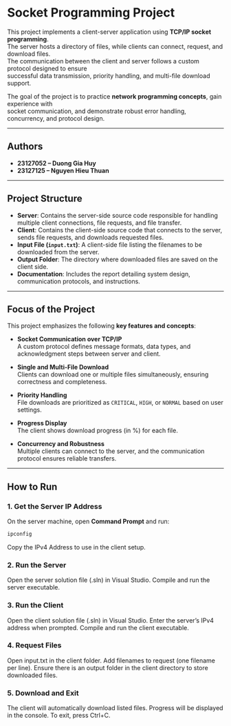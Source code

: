 # Socket Programming Project

This project implements a client-server application using **TCP/IP socket programming**.  
The server hosts a directory of files, while clients can connect, request, and download files.  
The communication between the client and server follows a custom protocol designed to ensure  
successful data transmission, priority handling, and multi-file download support.  

The goal of the project is to practice **network programming concepts**, gain experience with  
socket communication, and demonstrate robust error handling, concurrency, and protocol design.

---

## Authors
- **23127052 – Duong Gia Huy**
- **23127125 – Nguyen Hieu Thuan**

---

## Project Structure
- **Server**: Contains the server-side source code responsible for handling multiple client connections, file requests, and file transfer.  
- **Client**: Contains the client-side source code that connects to the server, sends file requests, and downloads requested files.  
- **Input File (`input.txt`)**: A client-side file listing the filenames to be downloaded from the server.  
- **Output Folder**: The directory where downloaded files are saved on the client side.  
- **Documentation**: Includes the report detailing system design, communication protocols, and instructions.

---

## Focus of the Project
This project emphasizes the following **key features and concepts**:

- **Socket Communication over TCP/IP**  
  A custom protocol defines message formats, data types, and acknowledgment steps between server and client.  

- **Single and Multi-File Download**  
  Clients can download one or multiple files simultaneously, ensuring correctness and completeness.  

- **Priority Handling**  
  File downloads are prioritized as `CRITICAL`, `HIGH`, or `NORMAL` based on user settings.  

- **Progress Display**  
  The client shows download progress (in %) for each file.  

- **Concurrency and Robustness**  
  Multiple clients can connect to the server, and the communication protocol ensures reliable transfers.  

---

## How to Run

### 1. Get the Server IP Address
On the server machine, open **Command Prompt** and run:
  ```bash
  ipconfig
  ```
Copy the IPv4 Address to use in the client setup.

### 2. Run the Server
Open the server solution file (.sln) in Visual Studio.
Compile and run the server executable.

### 3. Run the Client
Open the client solution file (.sln) in Visual Studio.
Enter the server’s IPv4 address when prompted.
Compile and run the client executable.

### 4. Request Files
Open input.txt in the client folder.
Add filenames to request (one filename per line).
Ensure there is an output folder in the client directory to store downloaded files.

### 5. Download and Exit
The client will automatically download listed files.
Progress will be displayed in the console.
To exit, press Ctrl+C.
